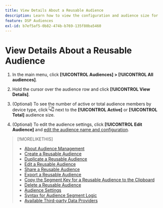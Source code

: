```yaml
---
title: View Details About a Reusable Audience
description: Learn how to view the configuration and audience size for a reusable audience.
feature: DSP Audiences
exl-id: b7ef5af5-0b82-474b-b769-135f80ba5460
---
```

# View Details About a Reusable Audience

1. In the main menu, click **[!UICONTROL Audiences] > [!UICONTROL All audiences]**.

1. Hold the cursor over the audience row and click **[!UICONTROL View Details]**.

1. (Optional) To see the number of active or total audience members by device type, click ![Device breakdown](/help/dsp/assets/device-breakdown.png) next to the **[!UICONTROL Active]** or **[!UICONTROL Total]** audience size.

1. (Optional) To edit the audience settings, click **[!UICONTROL Edit Audience]** and [edit the audience name and configuration](reusable-audience-edit.md).

>[!MORELIKETHIS]
>
>* [About Audience Management](audience-about.md)
>* [Create a Reusable Audience](reusable-audience-create.md)
>* [Duplicate a Reusable Audience](reusable-audience-duplicate.md)
>* [Edit a Reusable Audience](reusable-audience-edit.md)
>* [Share a Reusable Audience](reusable-audience-share.md)
>* [Export a Reusable Audience](reusable-audience-export.md)
>* [Copy the Segment Key for a Reusable Audience to the Clipboard](reusable-audience-clipboard.md)
>* [Delete a Reusable Audience](reusable-audience-delete.md)
>* [Audience Settings](audience-settings.md)
>* [Syntax for Audience Segment Logic](audience-segment-logic-syntax.md)
>* [Available Third-party Data Providers](third-party-data-providers.md)
